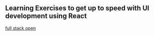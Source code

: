 ## Learning Exercises to get up to speed with UI development using React

[full stack open](https://fullstackopen.com/en/)
